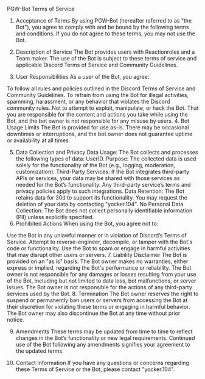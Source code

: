 PGW-Bot Terms of Service
1. Acceptance of Terms
By using PGW-Bot (hereafter referred to as "the Bot"), you agree to comply with and be bound by the following terms and conditions. If you do not agree to these terms, you may not use the Bot.

2. Description of Service
The Bot provides users with Reactionroles and a Team maker. The use of the Bot is subject to these terms of service and applicable Discord Terms of Service and Community Guidelines.

3. User Responsibilities
As a user of the Bot, you agree:

To follow all rules and policies outlined in the Discord Terms of Service and Community Guidelines.
To refrain from using the Bot for illegal activities, spamming, harassment, or any behavior that violates the Discord community rules.
Not to attempt to exploit, manipulate, or hack the Bot.
That you are responsible for the content and actions you take while using the Bot, and the bot owner is not responsible for any misuse by users.
4. Bot Usage Limits
The Bot is provided for use as-is. There may be occasional downtimes or interruptions, and the bot owner does not guarantee uptime or availability at all times.

5. Data Collection and Privacy
Data Usage: The Bot collects and processes the following types of data: UserID.
Purpose: The collected data is used solely for the functionality of the Bot (e.g., logging, moderation, customization).
Third-Party Services: If the Bot integrates third-party APIs or services, your data may be shared with those services as needed for the Bot’s functionality. Any third-party service’s terms and privacy policies apply to such integrations.
Data Retention: The Bot retains data for 30d to support its functionality. You may request the deletion of your data by contacting "yocker.104".
No Personal Data Collection: The Bot does not collect personally identifiable information (PII) unless explicitly specified.
6. Prohibited Actions
When using the Bot, you agree not to:

Use the Bot in any unlawful manner or in violation of Discord’s Terms of Service.
Attempt to reverse-engineer, decompile, or tamper with the Bot's code or functionality.
Use the Bot to spam or engage in harmful activities that may disrupt other users or servers.
7. Liability Disclaimer
The Bot is provided on an "as is" basis. The Bot owner makes no warranties, either express or implied, regarding the Bot's performance or reliability.
The Bot owner is not responsible for any damages or losses resulting from your use of the Bot, including but not limited to data loss, bot malfunctions, or server issues.
The Bot owner is not responsible for the actions of any third-party services used by the Bot.
8. Termination
The Bot owner reserves the right to suspend or permanently ban users or servers from accessing the Bot at their discretion for violating these terms or engaging in harmful behavior. The Bot owner may also discontinue the Bot at any time without prior notice.

9. Amendments
These terms may be updated from time to time to reflect changes in the Bot’s functionality or new legal requirements. Continued use of the Bot following any amendments signifies your agreement to the updated terms.

10. Contact Information
If you have any questions or concerns regarding these Terms of Service or the Bot, please contact "yocker.104".
